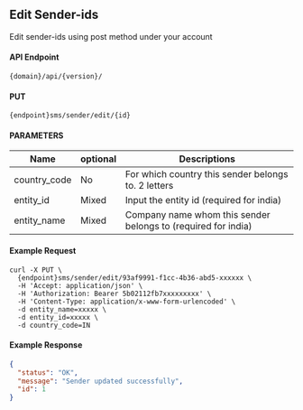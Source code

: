 ## Edit Sender-ids

Edit sender-ids using post method under your account

#### API Endpoint

```
{domain}/api/{version}/
```

#### PUT

```
{endpoint}sms/sender/edit/{id}
```

#### PARAMETERS

| Name         | optional | Descriptions                                                  |
| ------------ | -------- | ------------------------------------------------------------- |
| country_code | No       | For which country this sender belongs to. 2 letters           |
| entity_id    | Mixed    | Input the entity id (required for india)                      |
| entity_name  | Mixed    | Company name whom this sender belongs to (required for india) |

#### Example Request

```
curl -X PUT \
  {endpoint}sms/sender/edit/93af9991-f1cc-4b36-abd5-xxxxxx \
  -H 'Accept: application/json' \
  -H 'Authorization: Bearer 5b02112fb7xxxxxxxxx' \
  -H 'Content-Type: application/x-www-form-urlencoded' \
  -d entity_name=xxxxx \
  -d entity_id=xxxxx \
  -d country_code=IN
```

#### Example Response

```json
{
  "status": "OK",
  "message": "Sender updated successfully",
  "id": 1
}
```
